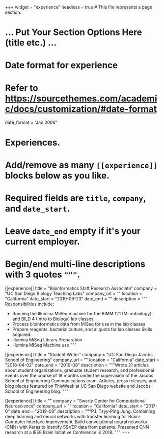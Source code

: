 +++
widget = "experience"
headless = true  # This file represents a page section.

# ... Put Your Section Options Here (title etc.) ...

# Date format for experience
#   Refer to https://sourcethemes.com/academic/docs/customization/#date-format
date_format = "Jan 2006"

# Experiences.
#   Add/remove as many `[[experience]]` blocks below as you like.
#   Required fields are `title`, `company`, and `date_start`.
#   Leave `date_end` empty if it's your current employer.
#   Begin/end multi-line descriptions with 3 quotes `"""`.
[[experience]]
  title = "Bioinformatics Staff Research Associate"
  company = "UC San Diego Biology Teaching Labs"
  company_url = ""
  location = "California"
  date_start = "2019-09-23"
  date_end = ""
  description = """
  Responsibilities include:
  
  * Running the Illumina MiSeq machine for the BIMM 121 (Microbiology) and BILD 4 (Intro to Biology) lab classes
  * Process bioinformatics data from MiSeq for use in the lab classes
  * Prepare reagents, bacterial culture, and aliquots for lab classes
  Skills acquired: 
  * Illumina MiSeq Library Preparation
  * Illumina MiSeq Machine use
  """

[[experience]]
  title = "Student Writer"
  company = "UC San Diego Jacobs School of Engineering"
  company_url = ""
  location = "California"
  date_start = "2018-04-02"
  date_end = "2019-08"
  description = """Wrote 21 articles about student organizations, graduate student research, and professional events over the course of 18 months under the supervision of the Jacobs School of Engineering Communications team. Articles, press releases, and blog pieces featured on ThisWeek at UC San Diego website and Jacobs School of Engineering blog. """

  [[experience]]
  title = ""
  company = "Swartz Center for Computational Neuroscience"
  company_url = ""
  location = "California"
  date_start = "2017-0"
  date_end = "2019-08"
  description = """P.I. Tzyy-Ping Jung. Combining deep learning and neural networks with transfer learning for Brain-Computer Interface improvement. Build convolutional neural networks (CNN) with Keras to identify SSVEP data from patients. Presented CNN research at a IEEE Brain Initiative Conference in 2018.  """
+++
